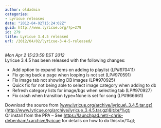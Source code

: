 ```yaml
---
author: oldadmin
categories:
- Lyricue releases
date: "2012-04-02T15:24:02Z"
guid: http://www.lyricue.org/?p=279
id: 279
title: Lyricue 3.4.5 released
url: /2012/04/02/lyricue-3-4-5-released/
---
```


 *Mon Apr 2 15:23:59 EST 2012*   
Lyricue 3.4.5 has been released with the following changes:

- Add option to expand items on adding to playlist (LP#970411)
- Fix going back a page when looping is not set (LP#970591)
- Fix image tab not showing DB images (LP#970925)
- Quick fix for not being able to select image category when adding to db
- Refresh category lists for image/bgs when selecting tab (LP#970927)
- Fix crash when transition type=None is set for song (LP#966661)

Download the source from [www.lyricue.org/archive/lyricue\_3.4.5.tar.gz](http://www.lyricue.org/archive/lyricue_3.4.5.tar.gz)&lt;br/%gt;  
Or install from the PPA – See <https://launchpad.net/~chris-debenham/+archive/lyricue> for details on how to do this&lt;br/%gt;